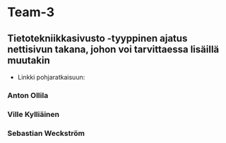 # Team-3
 
## Tietotekniikkasivusto -tyyppinen ajatus nettisivun takana, johon voi tarvittaessa lisäillä muutakin

- Linkki pohjaratkaisuun:


### Anton Ollila


### Ville Kylliäinen


### Sebastian Weckström

